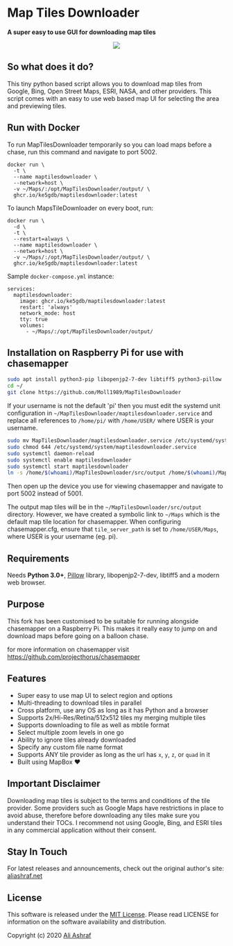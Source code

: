 # Map Tiles Downloader

**A super easy to use GUI for downloading map tiles**

<p align="center">
  <img src="gif/map-tiles-downloader.gif">
</p>

## So what does it do?

This tiny python based script allows you to download map tiles from Google, Bing, Open Street Maps, ESRI, NASA, and other providers. This script comes with an easy to use web based map UI for selecting the area and previewing tiles.

## Run with Docker

To run MapTilesDownloader temporarily so you can load maps before a chase, run this command and navigate to port 5002.

```console
docker run \
  -t \
  --name maptilesdownloader \
  --network=host \
  -v ~/Maps/:/opt/MapTilesDownloader/output/ \
  ghcr.io/ke5gdb/maptilesdownloader:latest
```

To launch MapsTileDownloader on every boot, run:

```console
docker run \
  -d \
  -t \
  --restart=always \
  --name maptilesdownloader \
  --network=host \
  -v ~/Maps/:/opt/MapTilesDownloader/output/ \
  ghcr.io/ke5gdb/maptilesdownloader:latest
```

Sample `docker-compose.yml` instance:
```
services:
  maptilesdownloader:
    image: ghcr.io/ke5gdb/maptilesdownloader:latest
    restart: 'always'
    network_mode: host
    tty: true
    volumes:
      - ~/Maps/:/opt/MapTilesDownloader/output/
```

## Installation on Raspberry Pi for use with chasemapper
```sh
sudo apt install python3-pip libopenjp2-7-dev libtiff5 python3-pillow
cd ~/
git clone https://github.com/Moll1989/MapTilesDownloader
```

If your username is not the default 'pi' then you must edit the systemd unit configuration in `~/MapTilesDownloader/maptilesdownloader.service` and replace all references to `/home/pi/` with `/home/USER/` where USER is your username.

```sh
sudo mv MapTilesDownloader/maptilesdownloader.service /etc/systemd/system/maptilesdownloader.service
sudo chmod 644 /etc/systemd/system/maptilesdownloader.service
sudo systemctl daemon-reload
sudo systemctl enable maptilesdownloader
sudo systemctl start maptilesdownloader
ln -s /home/$(whoami)/MapTilesDownloader/src/output /home/$(whoami)/Maps
```

Then open up the device you use for viewing chasemapper and navigate to port 5002 instead of 5001.

The output map tiles will be in the `~/MapTilesDownloader/src/output` directory.  However, we have created a symbolic link to `~/Maps` which is the default map tile location for chasemapper.  When configuring chasemapper.cfg, ensure that `tile_server_path` is set to `/home/USER/Maps`, where USER is your username (eg. pi).

## Requirements

Needs **Python 3.0+**, [Pillow](https://pypi.org/project/Pillow/) library, libopenjp2-7-dev, libtiff5 and a modern web browser. 

## Purpose

This fork has been customised to be suitable for running alongside chasemapper on a Raspberry Pi.  This makes it really easy to jump on and download maps before going on a balloon chase.

for more information on chasemapper visit https://github.com/projecthorus/chasemapper

## Features

- Super easy to use map UI to select region and options
- Multi-threading to download tiles in parallel
- Cross platform, use any OS as long as it has Python and a browser
- Supports 2x/Hi-Res/Retina/512x512 tiles my merging multiple tiles
- Supports downloading to file as well as mbtile format
- Select multiple zoom levels in one go
- Ability to ignore tiles already downloaded
- Specify any custom file name format
- Supports ANY tile provider as long as the url has `x`, `y`, `z`, or `quad` in it
- Built using MapBox :heart:

## Important Disclaimer

Downloading map tiles is subject to the terms and conditions of the tile provider. Some providers such as Google Maps have restrictions in place to avoid abuse, therefore before downloading any tiles make sure you understand their TOCs. I recommend not using Google, Bing, and ESRI tiles in any commercial application without their consent.

## Stay In Touch

For latest releases and announcements, check out the original author's site: [aliashraf.net](http://aliashraf.net)

## License

This software is released under the [MIT License](LICENSE). Please read LICENSE for information on the
software availability and distribution.

Copyright (c) 2020 [Ali Ashraf](http://aliashraf.net)
